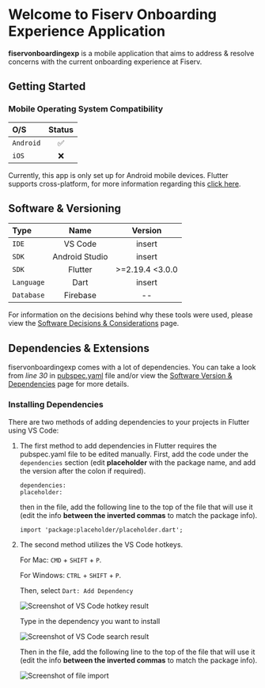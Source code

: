 # Welcome to Fiserv Onboarding Experience Application

**fiservonboardingexp** is a mobile application that aims to address & resolve concerns with the current onboarding experience at Fiserv. 

## Getting Started

### Mobile Operating System Compatibility
| O/S | Status |
| :--- | :------: |
| `Android` | :white_check_mark: |
| `iOS` | :x: |

Currently, this app is only set up for Android mobile devices. Flutter supports cross-platform, for more information regarding this [click here](https://docs.flutter.dev/get-started/install).

## Software & Versioning
| Type | Name | Version |
| :---- | :----: | :-------: |
| `IDE` | VS Code | insert |
| `SDK` | Android Studio | insert |
| `SDK` | Flutter | >=2.19.4 <3.0.0 |
| `Language` | Dart | insert |
| `Database` | Firebase | -- |

For information on the decisions behind why these tools were used, please view the [Software Decisions & Considerations](https://github.com/MichaelCalbay/fiservonboardingexp/wiki/Software-Decisions-&-Considerations) page. 

## Dependencies & Extensions

fiservonboardingexp comes with a lot of dependencies. You can take a look from _line 30_ in [pubspec.yaml](https://github.com/MichaelCalbay/fiservonboardingexp/blob/master/pubspec.yaml) file and/or view the [Software Version & Dependencies](https://github.com/MichaelCalbay/fiservonboardingexp/wiki/Software-Version-&-Dependencies) page for more details.

### Installing Dependencies

There are two methods of adding dependencies to your projects in Flutter using VS Code: 
1. The first method to add dependencies in Flutter requires the pubspec.yaml file to be edited manually.
    First, add the code under the `dependencies` section (edit **placeholder** with the package name, and add the version after the colon 
    if required).
   
    ```
    dependencies:
    placeholder:
    ```
    then in the file, add the following line to the top of the file that will use it (edit the info **between the inverted commas** to match 
    the package info).
   
    ```
    import 'package:placeholder/placeholder.dart';
    ```
2. The second method utilizes the VS Code hotkeys.

    For Mac: `CMD` + `SHIFT` + `P`.

    For Windows: `CTRL` + `SHIFT` + `P`.

    Then, select `Dart: Add Dependency`
   
    ![Screenshot of VS Code hotkey result](https://github.com/MichaelCalbay/fiservonboardingexp/blob/master/assets/images/Adding_dependency1.png)
   
    Type in the dependency you want to install
   
   ![Screenshot of VS Code search result](https://github.com/MichaelCalbay/fiservonboardingexp/blob/master/assets/images/Adding_dependency2.PNG)
   
   Then in the file, add the following line to the top of the file that will use it (edit the info **between the inverted commas** to match 
   the package info).
   
   ![Screenshot of file import](https://github.com/MichaelCalbay/fiservonboardingexp/blob/master/assets/images/import.png)
  




























